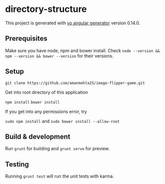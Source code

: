 # directory-structure

This project is generated with [yo angular generator](https://github.com/yeoman/generator-angular)
version 0.14.0.

## Prerequisites

Make sure you have node, npm and bower install.
Check `node --version && npm --version && bower --version` for their versions.

## Setup

`git clone https://github.com/amanmehta25/image-flipper-game.git`

Get into root directory of this application

`npm install`
`bower install`

If you get into any permissions error, try

`sudo npm install` and `sudo bower install --allow-root`

## Build & development

Run `grunt` for building and `grunt serve` for preview.

## Testing

Running `grunt test` will run the unit tests with karma.
